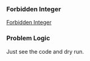 ### Forbidden Integer
[Forbidden Integer](https://codeforces.com/problemset/problem/1845/A)

### Problem Logic
Just see the code and dry run.